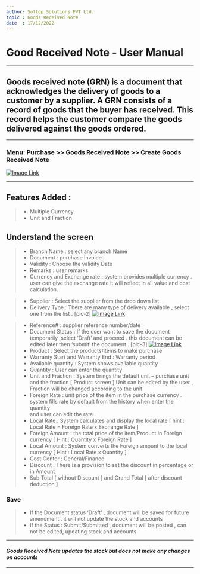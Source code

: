 ```yaml
---
author: Softop Solutions PVT Ltd.
topic : Goods Received Note
date  : 17/12/2022
---
```


# **Good Received Note -  User Manual** 
---
## Goods received note (GRN) is a document that acknowledges the delivery of goods to a customer by a supplier. A GRN consists of a record of goods that the buyer has received. This record helps the customer compare the goods delivered against the goods ordered.    
---
### Menu: Purchase >> Goods Received Note >> Create Goods Received Note

[![Image Link](/Images/pic01.png "pic1, Main Screen")](https://eduegate.visualstudio.com/eduegateerpv1/_versionControl?path=%24/eduegateerpv1/Documentation/Goods%20Received%20Note/Images/grn01.png&version=T)

--- 

## Features Added :  
>- Multiple Currency 
>- Unit and Fraction 

## Understand the screen 
> - Branch Name : select any branch Name
> - Document : purchase Invoice
> - Validity : Choose the validity Date 
> -	Remarks : user remarks
> -	Currency and Exchange rate : system provides multiple currency . user can give the exchange rate it will reflect in all value and cost calculation.

> - Supplier : Select  the supplier from the drop down list.
> - Delivery Type : There are many type of delivery available ,  select one from the list . [pic-2]
[![Image Link](/Images/pic01.png "pic2, Delivery Type")](https://eduegate.visualstudio.com/eduegateerpv1/_versionControl?path=%24/eduegateerpv1/Documentation/Goods%20Received%20Note/Images/grn02.png&version=T)

> -	Reference# : supplier reference number/date  
> -	Document Status : If the user want to save the document temporarily ,select ‘Draft’ and proceed . this document can be edited later then ‘submit’ the document . [pic-3]
[![Image Link](/Images/pic01.png "pic3, Document Status")](https://eduegate.visualstudio.com/eduegateerpv1/_versionControl?path=%24/eduegateerpv1/Documentation/Goods%20Received%20Note/Images/grn03.png&version=T)
> -	Product : Select the products/items to make purchase 
> - Warranty Start and Warranty End : Warranty period 
> -	Available quantity : System shows available quantity 
> - Quantity : User can enter the quantity 
> - Unit and Fraction : System brings the default unit – purchase unit  and the fraction [ Product screen ] 
Unit can be edited by the user , Fraction will be changed according to the unit
> - Foreign Rate : unit price of the item in the purchase currency .  system fills rate by default from the history when enter the quantity  
and user can edit the rate .
> - Local Rate : System calculates and display the local rate  [ hint : Local Rate = Foreign Rate x Exchange Rate ]
> - Foreign Amount : the total price of the item/Product in Foreign currency [ Hint : Quantity x Foreign Rate ] 	
> - Local Amount : System converts the Foreign amount to the local currency [ Hint : Local Rate x Quantity ]
> - Cost Center : General/Finance 
> - Discount : There is a provision to set the discount in percentage or in Amount
> - Sub Total [ without Discount ] and Grand Total [ after discount deduction ] 

### Save 
> - If the Document status ‘Draft’ , document will be saved for future amendment . it will not update the stock and accounts
> - If the Status : Submit/Submitted , document will be posted , can not be edited, updating stock  and accounts  

---
#### ***Goods Received Note updates the stock but does not make any changes on accounts***
---